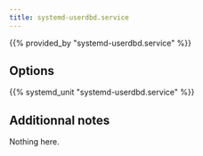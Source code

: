 ```yaml
---
title: systemd-userdbd.service
---
```


{{% provided_by "systemd-userdbd.service" %}}

## Options

{{% systemd_unit "systemd-userdbd.service" %}}

## Additionnal notes

Nothing here.